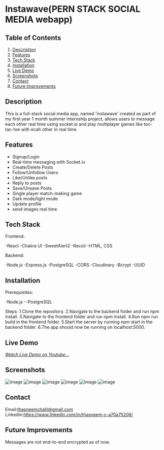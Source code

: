 # Instawave(PERN STACK SOCIAL MEDIA webapp)

## Table of Contents
1. [Description](#description)
2. [Features](#features)
3. [Tech Stack](#tech-stack)
4. [Installation](#installation)
5. [Live Demo](#live-demo)
7. [Screenshots](#screenshots)
11. [Contact](#contact)
12. [Future Improvements](#future-improvements)

  

## Description
This is a full-stack social media app, named 'instawave' created as part of my first year 1 month summer internship project, allows users to message each other real time using socket.io and play multiplayer games like toc-tac-toe with ecah other in real time.

## Features
- Signup/Login
- Real-time messaging with Socket.io
- Create/Delete Posts
- Follow/Unfollow Users
- Like/Unlike posts
- Reply to posts
- Save/Unsave Posts
- Single player match-making game
- Dark mode/light mode
- Update profile
- send images real time
  

## Tech Stack
Frontend:

-React
-Chakra UI
-SweetAlert2
-Recoil
-HTML, CSS

Backend:

-Node.js
-Express.js
-PostgreSQL
-CORS
-Cloudinary
-Bcrypt
-UUID


## Installation
Prerequisites:

-Node.js
--PostgreSQL

Steps:
1.Clone the repository.
2.Navigate to the backend folder and run npm install.
3.Navigate to the frontend folder and run npm install.
4.Run npm run build in the frontend folder.
5.Start the server by running npm start in the backend folder.
6.The app should now be running on localhost:5000.
## Live Demo
[*Watch Live Demo on Youtube...*](https://www.youtube.com/watch?v=HR9lszepjRQ)
## Screenshots
![image](https://github.com/user-attachments/assets/92a9eef8-6910-4b00-97d0-963ff56473d3)
![image](https://github.com/user-attachments/assets/39bb410c-1eb9-4b9e-8131-a85a6919c30c)
![image](https://github.com/user-attachments/assets/585bcff2-d073-4b83-a544-5e56ea25785e)
![image](https://github.com/user-attachments/assets/0eef28cb-3b19-4e03-b547-db9facc6dc94)
![image](https://github.com/user-attachments/assets/59049b92-7d49-47b8-9395-53dfad08e37f)
![image](https://github.com/user-attachments/assets/cff9c6aa-a727-4ca8-a972-36d8adcb472f)



## Contact
Email:thasneemchalil@gmail.com
Linkedin:https://www.linkedin.com/in/thasneem-c-a70a75206/


## Future Improvements
Messages are not end-to-end encrypted as of now.






